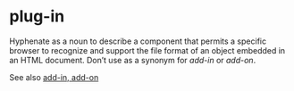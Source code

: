 ﻿# plug-in

Hyphenate
as a noun to describe a component that permits a specific
browser to recognize and support the file format of an object
embedded in an HTML document. Don’t use as a synonym for *add-in* or *add-on*. 

See also [add-in, add-on](/style-guide/a-z-word-list-term-collections/a/add-in-add-on)
